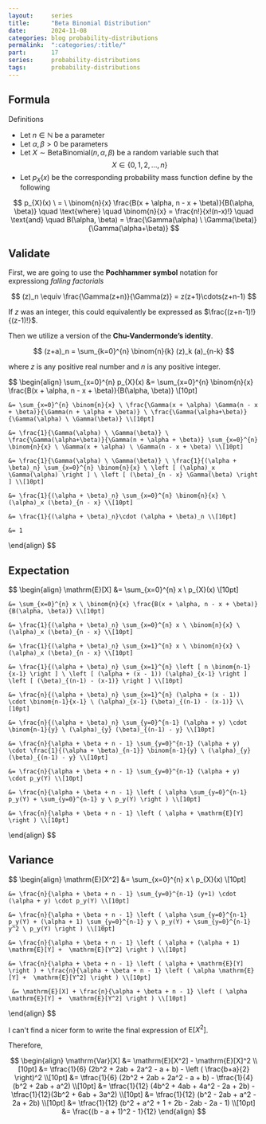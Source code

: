 ```yaml
---
layout:     series
title:      "Beta Binomial Distribution"
date:       2024-11-08
categories: blog probability-distributions
permalink:  ":categories/:title/"
part:       17
series:     probability-distributions
tags:       probability-distributions
---
```


## Formula

Definitions
- Let $n \in \mathbb{N}$ be a parameter
- Let $\alpha, \beta > 0$ be parameters
- Let $X \sim \text{BetaBinomial}(n, \alpha, \beta)$ be a random variable such that $$X \in \{ 0, 1, 2, \ldots, n \}$$
- Let $p_X(x)$ be the corresponding probability mass function define by the following

$$
p_{X}(x)
\ = \
\binom{n}{x} \frac{B(x + \alpha, n - x + \beta)}{B(\alpha, \beta)}
\quad
\text{where}
\quad
\binom{n}{x} = \frac{n!}{x!(n-x)!}
\quad
\text{and}
\quad
B(\alpha, \beta) = \frac{\Gamma(\alpha) \ \Gamma(\beta)}{\Gamma(\alpha+\beta)}
$$

## Validate

First, we are going to use the **Pochhammer symbol** notation for expressiong _falling factorials_

$$
(z)_n \equiv \frac{\Gamma(z+n)}{\Gamma(z)} = z(z+1)\cdots(z+n-1)
$$

If $z$ was an integer, this could equivalently be expressed as $\frac{(z+n-1)!}{(z-1)!}$.

Then we utilize a version of the **Chu-Vandermonde’s identity**.

$$
(z+a)_n = \sum_{k=0}^{n} \binom{n}{k} (z)_k (a)_{n-k}
$$

where $z$ is any positive real number and $n$ is any positive integer.

$$
\begin{align}
    \sum_{x=0}^{n} p_{X}(x) 
    &= \sum_{x=0}^{n} \binom{n}{x} \frac{B(x + \alpha, n - x + \beta)}{B(\alpha, \beta)} \\[10pt]
    
    &= \sum_{x=0}^{n} \binom{n}{x} \ \frac{\Gamma(x + \alpha) \Gamma(n - x + \beta)}{\Gamma(n + \alpha + \beta)} \ \frac{\Gamma(\alpha+\beta)}{\Gamma(\alpha) \ \Gamma(\beta)} \\[10pt]
    
    &= \frac{1}{\Gamma(\alpha) \ \Gamma(\beta)} \ \frac{\Gamma(\alpha+\beta)}{\Gamma(n + \alpha + \beta)} \sum_{x=0}^{n} \binom{n}{x} \ \Gamma(x + \alpha) \ \Gamma(n - x + \beta) \\[10pt]

    &= \frac{1}{\Gamma(\alpha) \ \Gamma(\beta)} \ \frac{1}{(\alpha + \beta)_n} \sum_{x=0}^{n} \binom{n}{x} \ \left [ (\alpha)_x \Gamma(\alpha) \right ] \ \left [ (\beta)_{n - x} \Gamma(\beta) \right ] \\[10pt]
    
    &= \frac{1}{(\alpha + \beta)_n} \sum_{x=0}^{n} \binom{n}{x} \ (\alpha)_x (\beta)_{n - x} \\[10pt]

    &= \frac{1}{(\alpha + \beta)_n}\cdot (\alpha + \beta)_n \\[10pt]

    &= 1
\end{align}
$$

## Expectation

$$
\begin{align}
    \mathrm{E}[X]
    &= \sum_{x=0}^{n} x \ p_{X}(x) \\[10pt]
    
    &= \sum_{x=0}^{n} x \ \binom{n}{x} \frac{B(x + \alpha, n - x + \beta)}{B(\alpha, \beta)} \\[10pt]

    &= \frac{1}{(\alpha + \beta)_n} \sum_{x=0}^{n} x \ \binom{n}{x} \ (\alpha)_x (\beta)_{n - x} \\[10pt]

    &= \frac{1}{(\alpha + \beta)_n} \sum_{x=1}^{n} x \ \binom{n}{x} \ (\alpha)_x (\beta)_{n - x} \\[10pt]

    &= \frac{1}{(\alpha + \beta)_n} \sum_{x=1}^{n} \left [ n \binom{n-1}{x-1} \right ] \ \left [ (\alpha + (x - 1)) (\alpha)_{x-1} \right ] \left [ (\beta)_{(n-1) - (x-1)} \right ] \\[10pt]
    
    &= \frac{n}{(\alpha + \beta)_n} \sum_{x=1}^{n} (\alpha + (x - 1)) \cdot \binom{n-1}{x-1} \ (\alpha)_{x-1} (\beta)_{(n-1) - (x-1)} \\[10pt]

    &= \frac{n}{(\alpha + \beta)_n} \sum_{y=0}^{n-1} (\alpha + y) \cdot \binom{n-1}{y} \ (\alpha)_{y} (\beta)_{(n-1) - y} \\[10pt]

    &= \frac{n}{\alpha + \beta + n - 1} \sum_{y=0}^{n-1} (\alpha + y) \cdot \frac{1}{(\alpha + \beta)_{n-1}} \binom{n-1}{y} \ (\alpha)_{y} (\beta)_{(n-1) - y} \\[10pt]

    &= \frac{n}{\alpha + \beta + n - 1} \sum_{y=0}^{n-1} (\alpha + y) \cdot p_y(Y) \\[10pt]

    &= \frac{n}{\alpha + \beta + n - 1} \left ( \alpha \sum_{y=0}^{n-1} p_y(Y) + \sum_{y=0}^{n-1} y \ p_y(Y) \right ) \\[10pt]

    &= \frac{n}{\alpha + \beta + n - 1} \left ( \alpha + \mathrm{E}[Y] \right ) \\[10pt]
\end{align}
$$


## Variance

$$
\begin{align}
    \mathrm{E}[X^2]
    &= \sum_{x=0}^{n} x \ p_{X}(x) \\[10pt]

    &= \frac{n}{\alpha + \beta + n - 1} \sum_{y=0}^{n-1} (y+1) \cdot (\alpha + y) \cdot p_y(Y) \\[10pt]

    &= \frac{n}{\alpha + \beta + n - 1} \left ( \alpha \sum_{y=0}^{n-1} p_y(Y) + (\alpha + 1) \sum_{y=0}^{n-1} y \ p_y(Y) + \sum_{y=0}^{n-1} y^2 \ p_y(Y) \right ) \\[10pt]

    &= \frac{n}{\alpha + \beta + n - 1} \left ( \alpha + (\alpha + 1) \mathrm{E}[Y] +  \mathrm{E}[Y^2] \right ) \\[10pt]

    &= \frac{n}{\alpha + \beta + n - 1} \left ( \alpha + \mathrm{E}[Y] \right ) + \frac{n}{\alpha + \beta + n - 1} \left ( \alpha \mathrm{E}[Y] +  \mathrm{E}[Y^2] \right ) \\[10pt]

     &= \mathrm{E}[X] + \frac{n}{\alpha + \beta + n - 1} \left ( \alpha \mathrm{E}[Y] +  \mathrm{E}[Y^2] \right ) \\[10pt]
\end{align}
$$

I can't find a nicer form to write the final expression of $\mathrm{E}[X^2]$.

Therefore, 

$$
\begin{align}
    \mathrm{Var}[X] 
    &= \mathrm{E}[X^2] - \mathrm{E}[X]^2 \\[10pt]
    &= \tfrac{1}{6} (2b^2 + 2ab + 2a^2 - a + b) - \left ( \frac{b+a}{2} \right)^2 \\[10pt]
    &= \tfrac{1}{6} (2b^2 + 2ab + 2a^2 - a + b) - \tfrac{1}{4}(b^2 + 2ab + a^2) \\[10pt]
    &= \tfrac{1}{12} (4b^2 + 4ab + 4a^2 - 2a + 2b) - \tfrac{1}{12}(3b^2 + 6ab + 3a^2) \\[10pt]
    &= \tfrac{1}{12} (b^2 - 2ab + a^2 - 2a + 2b) \\[10pt]
    &= \tfrac{1}{12} (b^2 + a^2 + 1 + 2b - 2ab - 2a - 1) \\[10pt]
    &= \frac{(b - a + 1)^2 - 1}{12}
\end{align}
$$

